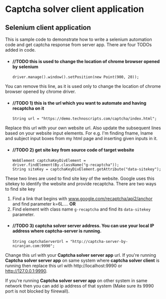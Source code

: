 # Captcha solver client application

## Selenium client application
  This is sample code to demonstrate how to write a selenium automation code and get captcha response from server app.
There are four TODOs added in code.

* #### //TODO this is used to change the location of chrome browser opened by selenium
      driver.manage().window().setPosition(new Point(900, 20));
You can remove this line, as it is used only to change the location of chrome browser opened by chrome driver.

* #### //TODO 1) this is the url which you want to automate and having recaptcha on it
      String url = "https://demo.technoscripts.com/captcha/index.html";
Replace this url with your own website url. Also update the subsequent lines based on your website input elements. For e.g. I'm finding fname, lname and subject input boxes from my html page and inserting given inputs in it.

* #### //TODO 2) get site key from source code of target website
      WebElement captchaKeyDivElement = driver.findElement(By.className("g-recaptcha"));
      String siteKey = captchaKeyDivElement.getAttribute("data-sitekey");
These two lines are used to find site key of the website. Google uses this sitekey to identify the website and provide recaptcha.
There are two ways to find site key

  1. Find a link that begins with www.google.com/recaptcha/api2/anchor and find parameter k=6L....  **OR**
  1. Find element with class name `g-recaptcha` and find its `data-sitekey` parameter.

* #### //TODO 3) captcha solver server address. You can use your local IP address where captcha-server is running.
      String captchaServerUrl = "http://captcha-server-by-niranjan.com:9990";
Change this url with your **Captcha solver server app** url. If you're running **Captcha solver server app** on same system where **captcha solver client** is running then replace this url with http://localhost:9990 or http://127.0.0.1:9990.

If you're running **Captcha solver server app** on other system in same network then you can add ip address of that system (Make sure its 9990 port is not blocked by fiirewall).

